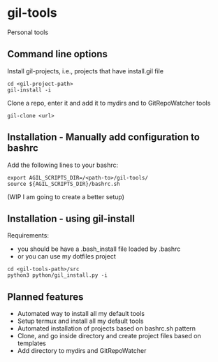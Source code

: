 # gil-tools
Personal tools

## Command line options

Install gil-projects, i.e., projects that have install.gil file
```
cd <gil-project-path>
gil-install -i
```


Clone a repo, enter it and add it to mydirs and to GitRepoWatcher tools
```
gil-clone <url>
```

## Installation - Manually add configuration to bashrc

Add the following lines to your bashrc:
```
export AGIL_SCRIPTS_DIR=/<path-to>/gil-tools/
source ${AGIL_SCRIPTS_DIR}/bashrc.sh
```
(WIP I am going to create a better setup)

## Installation - using gil-install

Requirements:
* you should be have a .bash_install file loaded by .bashrc
* or you can use my dotfiles project


```
cd <gil-tools-path>/src
python3 python/gil_install.py -i
```


## Planned features
- Automated way to install all my default tools
- Setup termux and install all my default tools
- Automated installation of projects based on bashrc.sh pattern
- Clone, and go inside directory and create project files based on templates
- Add directory to mydirs and GitRepoWatcher
